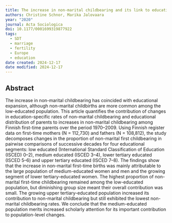 ```yaml
---
title: The increase in non-marital childbearing and its link to educational expansion
authors: Christine Schnor, Marika Jalovaara
year: "2020"
journal: Acta Sociologica
doi: 10.1177/0001699319877922
tags:
  - SDT
  - marriage
  - fertility
  - Europe
  - education
date created: 2024-12-17
date modified: 2024-12-17
---
```


## Abstract

The increase in non-marital childbearing has coincided with educational expansion, although non-marital childbirths are more common among the low-educated population. This article quantifies the contribution of changes in education-specific rates of non-marital childbearing and educational distribution of parents to increases in non-marital childbearing among Finnish first-time parents over the period 1970–2009. Using Finnish register data on first-time mothers (N = 112,730) and fathers (N = 108,812), the study decomposes changes in the proportion of non-marital first childbearing in pairwise comparisons of successive decades for four educational segments: low educated (International Standard Classification of Education (ISCED) 0–2), medium educated (ISCED 3–4), lower tertiary educated (ISCED 5–6) and upper tertiary educated (ISCED 7–8). The findings show that the increase in non-marital first-time births was mainly attributable to the large population of medium-educated women and men and the growing segment of lower tertiary-educated women. The highest proportion of non-marital first-time childbearing remained among the low-educated population, but diminishing group size meant their overall contribution was small. The growing upper tertiary-educated population increased its contribution to non-marital childbearing but still exhibited the lowest non-marital childbearing rates. We conclude that the medium-educated population merits increased scholarly attention for its important contribution to population-level changes.
